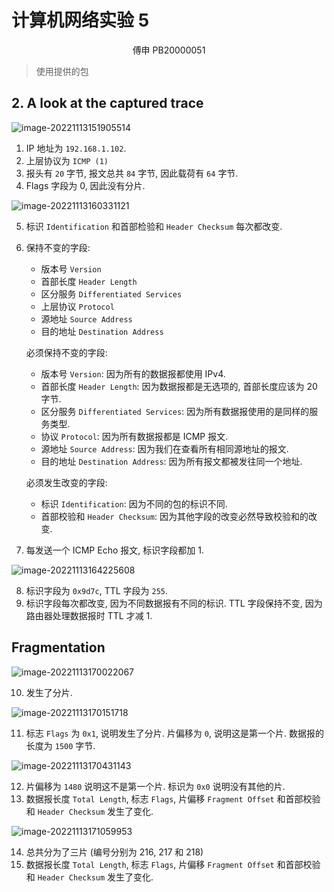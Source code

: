 # 计算机网络实验 5

<center>
    傅申 PB20000051
</center>

> 使用提供的包

## 2. A look at the captured trace

![image-20221113151905514](/home/fushen/.config/Typora/typora-user-images/image-20221113151905514.png)

1. IP 地址为 `192.168.1.102`.
2. 上层协议为 `ICMP (1)`
3. 报头有 `20` 字节, 报文总共 `84` 字节, 因此载荷有 `64` 字节.
4. Flags 字段为 0, 因此没有分片.

![image-20221113160331121](/home/fushen/.config/Typora/typora-user-images/image-20221113160331121.png)

5. 标识 `Identification` 和首部检验和 `Header Checksum` 每次都改变.

6. 保持不变的字段:

   - 版本号 `Version`
   - 首部长度 `Header Length`
   - 区分服务 `Differentiated Services`
   - 上层协议 `Protocol`
   - 源地址 `Source Address`
   - 目的地址 `Destination Address`

   必须保持不变的字段:

   - 版本号 `Version`: 因为所有的数据报都使用 IPv4.
   - 首部长度 `Header Length`: 因为数据报都是无选项的, 首部长度应该为 20 字节.
   - 区分服务 `Differentiated Services`: 因为所有数据报使用的是同样的服务类型.
   - 协议 `Protocol`: 因为所有数据报都是 ICMP 报文.
   - 源地址 `Source Address`: 因为我们在查看所有相同源地址的报文.
   - 目的地址 `Destination Address`: 因为所有报文都被发往同一个地址.

   必须发生改变的字段:

   - 标识 `Identification`: 因为不同的包的标识不同.
   - 首部校验和 `Header Checksum`: 因为其他字段的改变必然导致校验和的改变.

7. 每发送一个 ICMP Echo 报文, 标识字段都加 1.

![image-20221113164225608](/home/fushen/.config/Typora/typora-user-images/image-20221113164225608.png)

8. 标识字段为 `0x9d7c`, TTL 字段为 `255`.
9. 标识字段每次都改变, 因为不同数据报有不同的标识. TTL 字段保持不变, 因为路由器处理数据报时 TTL 才减 1.

## Fragmentation

![image-20221113170022067](/home/fushen/.config/Typora/typora-user-images/image-20221113170022067.png)

10. 发生了分片.

![image-20221113170151718](/home/fushen/.config/Typora/typora-user-images/image-20221113170151718.png)

11. 标志 `Flags` 为 `0x1`, 说明发生了分片. 片偏移为 `0`, 说明这是第一个片. 数据报的长度为 `1500` 字节.

![image-20221113170431143](/home/fushen/.config/Typora/typora-user-images/image-20221113170431143.png)

12. 片偏移为 `1480` 说明这不是第一个片. 标识为 `0x0` 说明没有其他的片.
13. 数据报长度 `Total Length`, 标志 `Flags`, 片偏移 `Fragment Offset` 和首部校验和 `Header Checksum` 发生了变化.

![image-20221113171059953](/home/fushen/.config/Typora/typora-user-images/image-20221113171059953.png)

14. 总共分为了三片 (编号分别为 216, 217 和 218)
15. 数据报长度 `Total Length`, 标志 `Flags`, 片偏移 `Fragment Offset` 和首部校验和 `Header Checksum` 发生了变化.